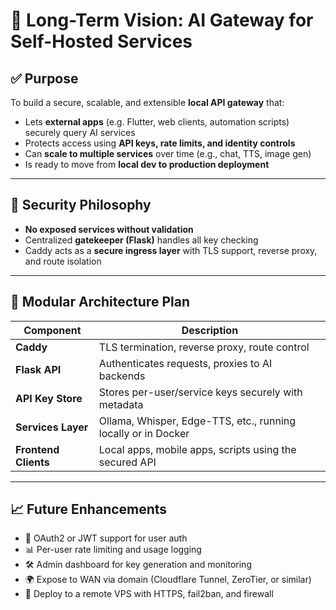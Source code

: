 # 🎯 Long-Term Vision: AI Gateway for Self-Hosted Services

## ✅ Purpose

To build a secure, scalable, and extensible **local API gateway** that:

* Lets **external apps** (e.g. Flutter, web clients, automation scripts) securely query AI services
* Protects access using **API keys, rate limits, and identity controls**
* Can **scale to multiple services** over time (e.g., chat, TTS, image gen)
* Is ready to move from **local dev to production deployment**

---

## 🔐 Security Philosophy

* **No exposed services without validation**
* Centralized **gatekeeper (Flask)** handles all key checking
* Caddy acts as a **secure ingress layer** with TLS support, reverse proxy, and route isolation

---

## 🧩 Modular Architecture Plan

| Component            | Description                                                   |
| -------------------- | ------------------------------------------------------------- |
| **Caddy**            | TLS termination, reverse proxy, route control                 |
| **Flask API**        | Authenticates requests, proxies to AI backends                |
| **API Key Store**    | Stores per-user/service keys securely with metadata           |
| **Services Layer**   | Ollama, Whisper, Edge-TTS, etc., running locally or in Docker |
| **Frontend Clients** | Local apps, mobile apps, scripts using the secured API        |

---

## 📈 Future Enhancements

* 🔐 OAuth2 or JWT support for user auth
* 📊 Per-user rate limiting and usage logging
* 🛠️ Admin dashboard for key generation and monitoring
* 🌍 Expose to WAN via domain (Cloudflare Tunnel, ZeroTier, or similar)
* 🚀 Deploy to a remote VPS with HTTPS, fail2ban, and firewall
